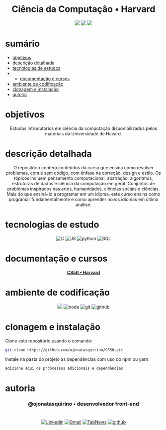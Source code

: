 <h1 align="center"> Ciência da Computação • Harvard </h1>

[comment]: <> (Adicione o seu usuário  e o nome do repositório)

<p align="center">
  <image
  src="https://img.shields.io/github/languages/count/ojonatasquirino/CS50"
  />
  <image
  src="https://img.shields.io/github/languages/top/ojonatasquirino/CS50"
  />
  <image
  src="https://img.shields.io/github/last-commit/ojonatasquirino/CS50"
  />

</p>

# sumário 

- [objetivos](#id01)
- [descrição detalhada](#id01.01)
- [tecnologias de estudos](#id02)
- - [documentação e cursos](#id03)
- [ambiente de codificação](#id04)
- [clonagem e instalação](#id05)
- [autoria](#id06)



# objetivos <a name="id01"></a>


<div  align='center'> 
 Estudos introdutórios em ciência da computação disponibilizados pelos materiais da Universidade de Havard.
</div>



# descrição detalhada <a name="id01.01"></a>

<div  align='center'> 
   O repositório conterá conteúdos do curso que ensina como resolver problemas, com e sem código, com ênfase na correção, design e estilo. Os tópicos incluem pensamento computacional, abstração, algoritmos, estruturas de dados e ciência da computação em geral. Conjuntos de problemas inspirados nas artes, humanidades, ciências sociais e ciências. Mais do que ensiná-lo a programar em um idioma, este curso ensina como programar fundamentalmente e como aprender novos idiomas em última análise.

</div>


# tecnologias de estudo <a name="id02"></a>

<div  align='center'> 


![C](https://img.shields.io/badge/Linguagem_C-0D1117?style=for-the-badge&logo=C&logoColor=#ccc)
![JS](https://img.shields.io/badge/javascript-0D1117?style=for-the-badge&logo=javascript&logoColor=#yellow)
![python](https://img.shields.io/badge/python-0D1117?style=for-the-badge&logo=python&logoColor=#c3c3c3)
![SQL](https://img.shields.io/badge/banco_de_dados-0D1117?style=for-the-badge&logo=MySql&logoColor=#white)



</div>

# documentação e cursos <a name="id03"></a>

<div  align='center'> 


 **<a href='https://cs50.harvard.edu/x/2024/'>  CS50 • Harvard </a>**


</div>

# ambiente de codificação <a name="id04"></a>

<div  align='center'> 

![](https://img.shields.io/badge/VSCode-0D1117?style=for-the-badge&logo=visual%20studio%20code&logoColor=blue)
![node](https://img.shields.io/badge/Nodejs-0D1117?style=for-the-badge&logo=node.js&logoColor=green)
![git](https://img.shields.io/badge/GIT-0D1117?style=for-the-badge&logo=git&logoColor=red)
![github](https://img.shields.io/badge/Github-0D1117?style=for-the-badge&logo=github&logoColor=fff)
</div>


# clonagem e instalação <a name="id05"></a>

Clone este repositório usando o comando:

```bash
git clone https://github.com/ojonatasquirino/CS50.git
```

Instale na pasta do projeto as dependências com uso do npm ou yarn:

```bash
adicione aqui os prcocessos adicionais e dependências 
```
[comment]: <> (Adicione o link da implatação, se houver)

# autoria <a name="id06"></a>

[comment]: <> (Adicione seu nome e função)

<h3 align='center'> @ojonatasquirino • desenvolvedor front-end
 </h3>

#

<div  align='center'>
  
[![Linkedin](https://img.shields.io/badge/LinkedIn-0D1117?style=for-the-badge&logo=linkedin&logoColor=blue)](https://www.linkedin.com/in/jonatasquirino/)
<a href = "mailto:quirinoj02@gmail.com">
![Gmail](https://img.shields.io/badge/Gmail-0D1117?style=for-the-badge&logo=gmail&logoColor=red)</a>
[![TabNews](https://img.shields.io/badge/tabnews-0D1117?style=for-the-badge&logo=Databricks&logoColor=fff)](https://www.tabnews.com.br/ojonatasquirino) [![github](https://img.shields.io/badge/Github-0D1117?style=for-the-badge&logo=github&logoColor=fff)](https://www.github.com/ojonatasquirino)
</div>